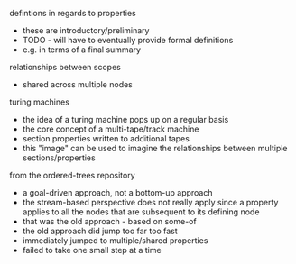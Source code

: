 
defintions in regards to properties
- these are introductory/preliminary
- TODO - will have to eventually
  provide formal definitions
- e.g. in terms of a final summary

relationships between scopes
- shared across multiple nodes

turing machines
- the idea of a turing machine pops up on a regular basis
- the core concept of a multi-tape/track machine
- section properties written to additional tapes
- this "image" can be used to imagine the relationships
  between multiple sections/properties

from the ordered-trees repository
- a goal-driven approach, not a bottom-up approach
- the stream-based perspective does not really apply
  since a property applies to all the nodes that are
  subsequent to its defining node
- that was the old approach - based on some-of
- the old approach did jump too far too fast
- immediately jumped to multiple/shared properties
- failed to take one small step at a time
